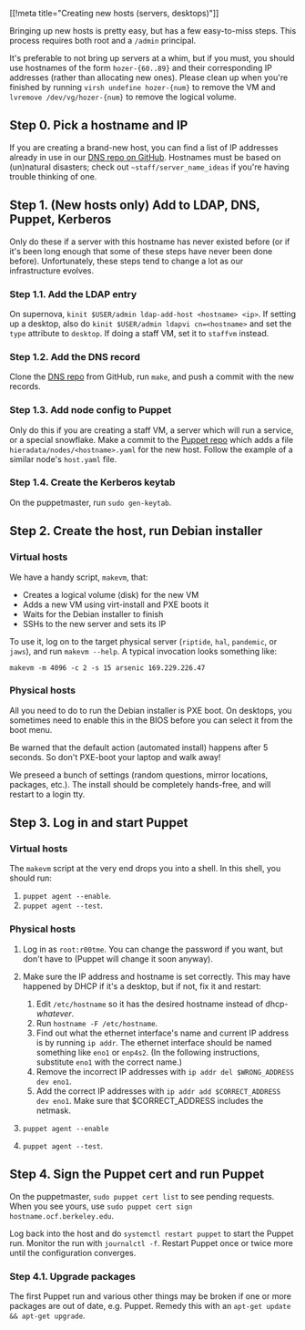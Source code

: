 [[!meta title="Creating new hosts (servers, desktops)"]]

Bringing up new hosts is pretty easy, but has a few easy-to-miss steps. This
process requires both root and a `/admin` principal.

It's preferable to not bring up servers at a whim, but if you must, you should
use hostnames of the form `hozer-{60..89}` and their corresponding IP addresses
(rather than allocating new ones). Please clean up when you're finished by
running `virsh undefine hozer-{num}` to remove the VM and `lvremove
/dev/vg/hozer-{num}` to remove the logical volume.


## Step 0. Pick a hostname and IP

If you are creating a brand-new host, you can find a list of IP addresses
already in use in our [DNS repo on GitHub][github-ip-list]. Hostnames must be
based on (un)natural disasters; check out `~staff/server_name_ideas` if you're
having trouble thinking of one.

[github-ip-list]: https://github.com/ocf/dns/blob/master/etc/zones/db.ocf.in-addr.arpa


## Step 1. (New hosts only) Add to LDAP, DNS, Puppet, Kerberos

Only do these if a server with this hostname has never existed before (or if
it's been long enough that some of these steps have never been done before).
Unfortunately, these steps tend to change a lot as our infrastructure evolves.


### Step 1.1. Add the LDAP entry

On supernova, `kinit $USER/admin ldap-add-host <hostname> <ip>`. If setting up
a desktop, also do `kinit $USER/admin ldapvi cn=<hostname>` and set the `type`
attribute to `desktop`. If doing a staff VM, set it to `staffvm` instead.


### Step 1.2. Add the DNS record

Clone the [DNS repo][github-dns] from GitHub, run `make`, and push a commit
with the new records.

[github-dns]: https://github.com/ocf/dns


### Step 1.3. Add node config to Puppet

Only do this if you are creating a staff VM, a server which will run a service,
or a special snowflake. Make a commit to the [Puppet repo][github-puppet] which
adds a file `hieradata/nodes/<hostname>.yaml` for the new host. Follow the
example of a similar node's `host.yaml` file.

[github-puppet]: https://github.com/ocf/puppet


### Step 1.4. Create the Kerberos keytab

On the puppetmaster, run `sudo gen-keytab`.


## Step 2. Create the host, run Debian installer


### Virtual hosts

We have a handy script, `makevm`, that:

* Creates a logical volume (disk) for the new VM
* Adds a new VM using virt-install and PXE boots it
* Waits for the Debian installer to finish
* SSHs to the new server and sets its IP

To use it, log on to the target physical server (`riptide`, `hal`, `pandemic`, or `jaws`),
and run `makevm --help`. A typical invocation looks something like:

    makevm -m 4096 -c 2 -s 15 arsenic 169.229.226.47


### Physical hosts

All you need to do to run the Debian installer is PXE boot. On desktops, you
sometimes need to enable this in the BIOS before you can select it from the
boot menu.

Be warned that the default action (automated install) happens after 5 seconds.
So don't PXE-boot your laptop and walk away!

We preseed a bunch of settings (random questions, mirror locations, packages,
etc.). The install should be completely hands-free, and will restart to a login
tty.


## Step 3. Log in and start Puppet

### Virtual hosts

The `makevm` script at the very end drops you into a shell. In this shell, you
should run:

1. `puppet agent --enable`.
2. `puppet agent --test`.


### Physical hosts

1. Log in as `root:r00tme`. You can change the password if you want, but don't
   have to (Puppet will change it soon anyway).
2. Make sure the IP address and hostname is set correctly. This may have
   happened by DHCP if it's a desktop, but if not, fix it and restart:

   1. Edit `/etc/hostname` so it has the desired hostname instead of
      dhcp-_whatever_.
   2. Run `hostname -F /etc/hostname`.
   3. Find out what the ethernet interface's name and current IP address is
      by running `ip addr`. The ethernet interface should be named something
      like `eno1` or `enp4s2`. (In the following instructions, substitute
      `eno1` with the correct name.)
   4. Remove the incorrect IP addresses with `ip addr del $WRONG_ADDRESS
      dev eno1`.
   5. Add the correct IP addresses with `ip addr add $CORRECT_ADDRESS
      dev eno1`. Make sure that $CORRECT_ADDRESS includes the netmask.

3. `puppet agent --enable`
4. `puppet agent --test`.


## Step 4. Sign the Puppet cert and run Puppet

On the puppetmaster, `sudo puppet cert list` to see pending requests. When you see
yours, use `sudo puppet cert sign hostname.ocf.berkeley.edu`.

Log back into the host and do `systemctl restart puppet` to start the Puppet
run. Monitor the run with `journalctl -f`. Restart Puppet once or twice more
until the configuration converges.


### Step 4.1. Upgrade packages

The first Puppet run and various other things may be broken if one or more
packages are out of date, e.g. Puppet. Remedy this with an `apt-get update &&
apt-get upgrade`.
